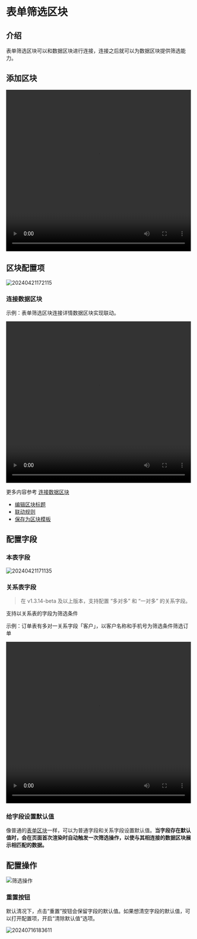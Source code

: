 # 表单筛选区块

## 介绍

表单筛选区块可以和数据区块进行连接，连接之后就可以为数据区块提供筛选能力。

## 添加区块

  <video width="100%" height="440" controls>
      <source src="https://static-docs.nocobase.com/20240426172722.mp4" type="video/mp4">
    </video>

## 区块配置项

![20240421172115](https://static-docs.nocobase.com/20240421172115.png)

### 连接数据区块

示例：表单筛选区块连接详情数据区块实现联动。

  <video width="100%" height="440" controls>
      <source src="https://static-docs.nocobase.com/20240421170947.mp4" type="video/mp4">
    </video>

更多内容参考 [连接数据区块](/handbook/ui/blocks/block-settings/connect-block)

- [编辑区块标题](/handbook/ui/blocks/block-settings/block-title)
- [联动规则](/handbook/ui/blocks/block-settings/linkage-rule)
- [保存为区块模板](/handbook/block-template)

## 配置字段

### 本表字段

![20240421171135](https://static-docs.nocobase.com/20240421171135.png)

### 关系表字段
> 在 v1.3.14-beta 及以上版本，支持配置 “多对多” 和 “一对多” 的关系字段。

支持以关系表的字段为筛选条件

示例：订单表有多对一关系字段「客户」，以客户名称和手机号为筛选条件筛选订单

<video width="100%" height="440" controls>
<source src="https://static-docs.nocobase.com/20240421171437.mp4" type="video/mp4">
</video>

### 给字段设置默认值

像普通的[表单区块](/handbook/ui/blocks/data-blocks/form)一样，可以为普通字段和关系字段设置默认值。**当字段存在默认值时，会在页面首次渲染时自动触发一次筛选操作，以使与其相连接的数据区块展示相匹配的数据。**

## 配置操作

![筛选操作](https://static-docs.nocobase.com/20240421171839.png)


### 重置按钮

默认清况下，点击“重置”按钮会保留字段的默认值。如果想清空字段的默认值，可以打开配置项，开启“清除默认值”选项。

![20240716183611](https://static-docs.nocobase.com/20240716183611.png)

